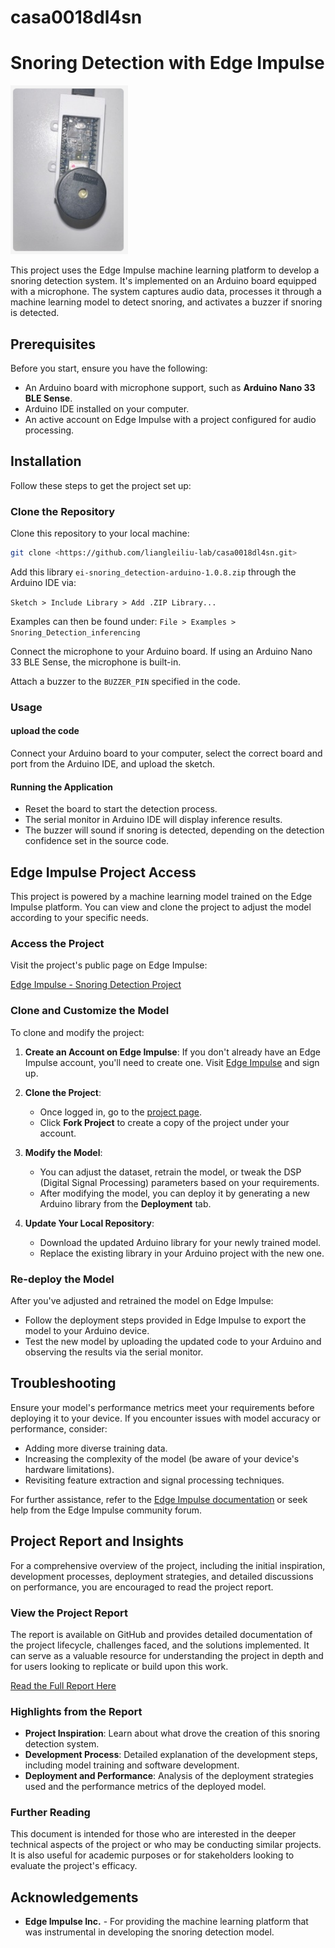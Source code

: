# casa0018dl4sn
# Snoring Detection with Edge Impulse
![Alt Text](https://github.com/liangleiliu-lab/casa0018dl4sn/blob/main/images/image.png)

This project uses the Edge Impulse machine learning platform to develop a snoring detection system. It's implemented on an Arduino board equipped with a microphone. The system captures audio data, processes it through a machine learning model to detect snoring, and activates a buzzer if snoring is detected.

## Prerequisites

Before you start, ensure you have the following:

- An Arduino board with microphone support, such as **Arduino Nano 33 BLE Sense**.
- Arduino IDE installed on your computer.
- An active account on Edge Impulse with a project configured for audio processing.

## Installation

Follow these steps to get the project set up:

### Clone the Repository

Clone this repository to your local machine:

```bash
git clone <https://github.com/liangleiliu-lab/casa0018dl4sn.git>
```
Add this library ```ei-snoring_detection-arduino-1.0.8.zip``` through the Arduino IDE via: 

```Sketch > Include Library > Add .ZIP Library...```

Examples can then be found under:
```File > Examples > Snoring_Detection_inferencing``` 

Connect the microphone to your Arduino board. If using an Arduino Nano 33 BLE Sense, the microphone is built-in.

Attach a buzzer to the ```BUZZER_PIN``` specified in the code.

### Usage 

#### upload the code 
Connect your Arduino board to your computer, select the correct board and port from the Arduino IDE, and upload the sketch.

#### Running the Application

- Reset the board to start the detection process.
- The serial monitor in Arduino IDE will display inference results.
- The buzzer will sound if snoring is detected, depending on the detection confidence set in the source code.
## Edge Impulse Project Access

This project is powered by a machine learning model trained on the Edge Impulse platform. You can view and clone the project to adjust the model according to your specific needs.

### Access the Project

Visit the project's public page on Edge Impulse:

[Edge Impulse - Snoring Detection Project](https://studio.edgeimpulse.com/public/381731/live)

### Clone and Customize the Model

To clone and modify the project:

1. **Create an Account on Edge Impulse**:
   If you don't already have an Edge Impulse account, you'll need to create one. Visit [Edge Impulse](https://www.edgeimpulse.com) and sign up.

2. **Clone the Project**:
   - Once logged in, go to the [project page](https://studio.edgeimpulse.com/public/381731/live).
   - Click **Fork Project** to create a copy of the project under your account.

3. **Modify the Model**:
   - You can adjust the dataset, retrain the model, or tweak the DSP (Digital Signal Processing) parameters based on your requirements.
   - After modifying the model, you can deploy it by generating a new Arduino library from the **Deployment** tab.

4. **Update Your Local Repository**:
   - Download the updated Arduino library for your newly trained model.
   - Replace the existing library in your Arduino project with the new one.

### Re-deploy the Model

After you've adjusted and retrained the model on Edge Impulse:

- Follow the deployment steps provided in Edge Impulse to export the model to your Arduino device.
- Test the new model by uploading the updated code to your Arduino and observing the results via the serial monitor.

## Troubleshooting

Ensure your model's performance metrics meet your requirements before deploying it to your device. If you encounter issues with model accuracy or performance, consider:

- Adding more diverse training data.
- Increasing the complexity of the model (be aware of your device's hardware limitations).
- Revisiting feature extraction and signal processing techniques.


For further assistance, refer to the [Edge Impulse documentation](https://docs.edgeimpulse.com) or seek help from the Edge Impulse community forum.

## Project Report and Insights

For a comprehensive overview of the project, including the initial inspiration, development processes, deployment strategies, and detailed discussions on performance, you are encouraged to read the project report.

### View the Project Report

The report is available on GitHub and provides detailed documentation of the project lifecycle, challenges faced, and the solutions implemented. It can serve as a valuable resource for understanding the project in depth and for users looking to replicate or build upon this work.

[Read the Full Report Here](https://github.com/liangleiliu-lab/casa0018dl4sn/blob/main/casa0018_assessment_report_liangleiliu.pdf)

### Highlights from the Report

- **Project Inspiration**: Learn about what drove the creation of this snoring detection system.
- **Development Process**: Detailed explanation of the development steps, including model training and software development.
- **Deployment and Performance**: Analysis of the deployment strategies used and the performance metrics of the deployed model.

### Further Reading

This document is intended for those who are interested in the deeper technical aspects of the project or who may be conducting similar projects. It is also useful for academic purposes or for stakeholders looking to evaluate the project's efficacy.


## Acknowledgements

- **Edge Impulse Inc.** - For providing the machine learning platform that was instrumental in developing the snoring detection model.


